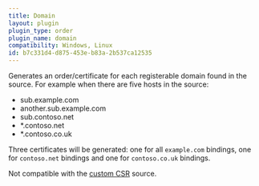 ```yaml
---
title: Domain
layout: plugin
plugin_type: order
plugin_name: domain
compatibility: Windows, Linux
id: b7c331d4-d875-453e-b83a-2b537ca12535
---
```

Generates an order/certificate for each registerable domain found in the source. 
For example when there are five hosts in the source:

- sub.example.com
- another.sub.example.com
- sub.contoso.net
- *.contoso.net
- *.contoso.co.uk

Three certificates will be generated: one for all `example.com` bindings, one for `contoso.net` bindings and one for `contoso.co.uk` bindings.

Not compatible with the [custom CSR](/reference/plugins/source/csr) source.